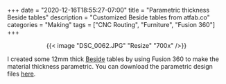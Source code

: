 +++
date = "2020-12-16T18:55:27-07:00"
title = "Parametric thickness Beside tables"
description = "Customized Beside tables from atfab.co"
categories = "Making"
tags = ["CNC Routing", "Furniture", "Fusion 360"]
+++

<center>
  {{< image "DSC_0062.JPG" "Resize" "700x" />}}
</center>

I created some 12mm thick [Beside](https://www.opendesk.cc/atfab/beside-table) tables by using Fusion 360 to make the material thickness parametric. You can download the parametric design files [here](beside-table.zip).
